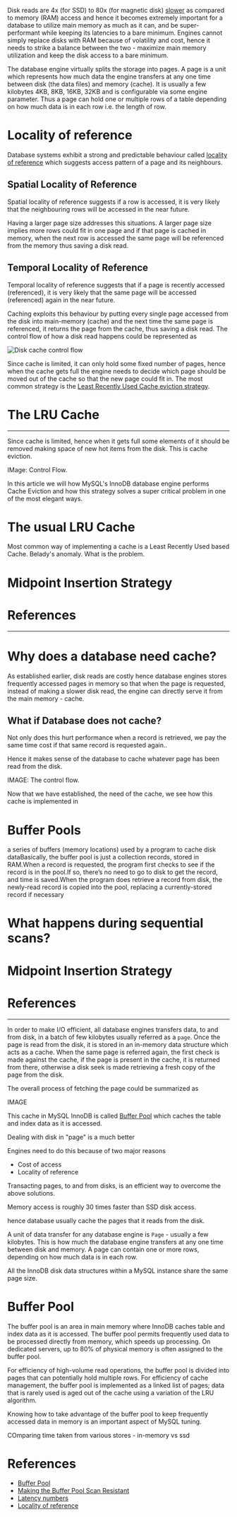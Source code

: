 Disk reads are 4x (for SSD) to 80x (for magnetic disk) [slower](https://gist.github.com/hellerbarde/2843375) as compared to memory (RAM) access and hence it becomes extremely important for a database to utilize main memory as much as it can, and be super-performant while keeping its latencies to a bare minimum. Engines cannot simply replace disks with RAM because of volatility and cost, hence it needs to strike a balance between the two - maximize main memory utilization and keep the disk access to a bare minimum.

The database engine virtually splits the storage into pages. A page is a unit which represents how much data the engine transfers at any one time between disk (the data files) and memory (cache). It is usually a few kilobytes 4KB, 8KB, 16KB, 32KB and is configurable via some engine parameter. Thus a page can hold one or multiple rows of a table depending on how much data is in each row i.e. the length of row.

# Locality of reference
Database systems exhibit a strong and predictable behaviour called [locality of reference](https://en.wikipedia.org/wiki/Locality_of_reference) which suggests access pattern of a page and its neighbours.

## Spatial Locality of Reference
Spatial locality of reference suggests if a row is accessed, it is very likely that the neighbouring rows will be accessed in the near future.

Having a larger page size addresses this situations. A larger page size implies more rows could fit in one page and if that page is cached in memory, when the next row is accessed the same page will be referenced from the memory thus saving a disk read.

## Temporal Locality of Reference
Temporal locality of reference suggests that if a page is recently accessed (referenced), it is very likely that the same page will be accessed (referenced) again in the near future.

Caching exploits this behaviour by putting every single page accessed from the disk into main-memory (cache) and the next time the same page is referenced, it returns the page from the cache, thus saving a disk read. The control flow of how a disk read happens could be represented as

![Disk cache control flow](https://user-images.githubusercontent.com/4745789/80286130-45b2e080-8747-11ea-9ea7-0fcb3235d809.png)

Since cache is limited, it can only hold some fixed number of pages, hence when the cache gets full the engine needs to decide which page should be moved out of the cache so that the new page could fit in. The most common strategy is the [Least Recently Used Cache eviction strategy](https://en.wikipedia.org/wiki/Cache_replacement_policies#Least_recently_used_(LRU)).

# The LRU Cache

---

Since cache is limited, hence when it gets full some elements of it should be removed making space of new hot items from the disk. This is cache eviction.

IMage: Control Flow.

In this article we will how MySQL's InnoDB database engine performs Cache Eviction and how this strategy solves a super critical problem in one of the most elegant ways.

# The usual LRU Cache

Most common way of implementing a cache is a Least Recently Used based Cache.
Belady's anomaly.
What is the problem.

# Midpoint Insertion Strategy

# References



-------------------------------

# Why does a database need cache?
As established earlier, disk reads are costly hence database engines stores frequently accessed pages in memory so that when the page is requested, instead of making a slower disk read, the engine can directly serve it from the main memory - cache.

## What if Database does not cache?
Not only does this hurt performance when a record is retrieved, we pay the same time cost if that same record is requested again..

Hence it makes sense of the database to cache whatever page has been read from the disk.

IMAGE: The control flow.

Now that we have established, the need of the cache, we see how this cache is implemented in 

# Buffer Pools
a series of buffers (memory locations) used by a program to cache disk dataBasically, the buffer pool is just a collection records, stored in RAM.When a record is requested, the program first checks to see if the record is in the pool.If so, there’s no need to go to disk to get the record, and time is saved.When the program does retrieve a record from disk, the newly-read record is copied into the pool, replacing a currently-stored record if necessary

# What happens during sequential scans?

# Midpoint Insertion Strategy

# References

---


In order to make I/O efficient, all database engines transfers data, to and from disk, in a batch of few kilobytes usually referred as a `page`. Once the page is read from the disk, it is stored in an in-memory data structure which acts as a cache. When the same page is referred again, the first check is made against the cache, if the page is present in the cache, it is returned from there, otherwise a disk seek is made retrieving a fresh copy of the page from the disk.

The overall process of fetching the page could be summarized as

IMAGE

This cache in MySQL InnoDB is called [Buffer Pool](https://dev.mysql.com/doc/refman/8.0/en/innodb-buffer-pool.html) which caches the table and index data as it is accessed.


Dealing with disk in "page" is a much better 


Engines need to do this because of two major reasons

 - Cost of access
 - Locality of reference

Transacting pages, to and from disks, is an efficient way to overcome the above solutions.


Memory access is roughly 30 times faster than SSD disk access.

hence database usually cache the pages that it reads from the disk.

A unit of data transfer for any database engine is `Page` - usually a few kilobytes. This is how much the database engine transfers at any one time between disk and memory. A page can contain one or more rows, depending on how much data is in each row.

All the InnoDB disk data structures within a MySQL instance share the same page size. 



# Buffer Pool
The buffer pool is an area in main memory where InnoDB caches table and index data as it is accessed. The buffer pool permits frequently used data to be processed directly from memory, which speeds up processing. On dedicated servers, up to 80% of physical memory is often assigned to the buffer pool.

For efficiency of high-volume read operations, the buffer pool is divided into pages that can potentially hold multiple rows. For efficiency of cache management, the buffer pool is implemented as a linked list of pages; data that is rarely used is aged out of the cache using a variation of the LRU algorithm.

Knowing how to take advantage of the buffer pool to keep frequently accessed data in memory is an important aspect of MySQL tuning. 



COmparing time taken from various stores - in-memory vs ssd


# References

 - [Buffer Pool](https://dev.mysql.com/doc/refman/8.0/en/innodb-buffer-pool.html)
 - [Making the Buffer Pool Scan Resistant](https://dev.mysql.com/doc/refman/8.0/en/innodb-performance-midpoint_insertion.html)
 - [Latency numbers](https://gist.github.com/hellerbarde/2843375)
 - [Locality of reference](https://en.wikipedia.org/wiki/Locality_of_reference)
